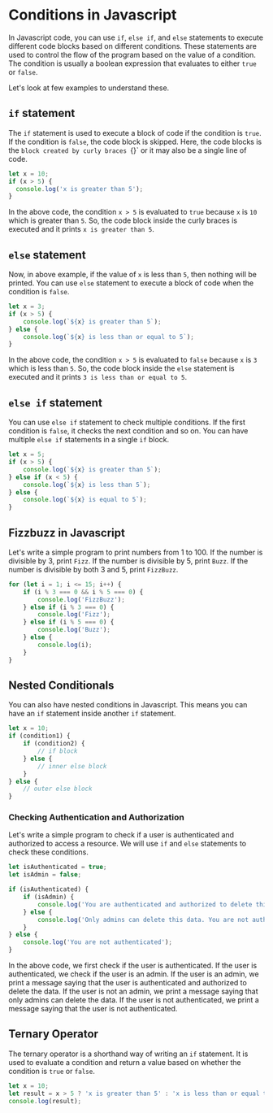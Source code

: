 # Conditions in Javascript

In Javascript code, you can use `if`, `else if`, and `else` statements to execute different code blocks based on different conditions. These statements are used to control the flow of the program based on the value of a condition. The condition is usually a boolean expression that evaluates to either `true` or `false`.

Let's look at few examples to understand these.

## `if` statement

The `if` statement is used to execute a block of code if the condition is `true`. If the condition is `false`, the code block is skipped. Here, the code blocks is the `block created by curly braces `{}` or it may also be a single line of code.

```javascript
let x = 10;
if (x > 5) {
  console.log('x is greater than 5');
}
```

In the above code, the condition `x > 5` is evaluated to `true` because `x` is `10` which is greater than `5`. So, the code block inside the curly braces is executed and it prints `x is greater than 5`.

## `else` statement

Now, in above example, if the value of `x` is less than `5`, then nothing will be printed. You can use `else` statement to execute a block of code when the condition is `false`.

```javascript
let x = 3;
if (x > 5) {
    console.log(`${x} is greater than 5`);
} else {
    console.log(`${x} is less than or equal to 5`);
}
```

In the above code, the condition `x > 5` is evaluated to `false` because `x` is `3` which is less than `5`. So, the code block inside the `else` statement is executed and it prints `3 is less than or equal to 5`.

## `else if` statement

You can use `else if` statement to check multiple conditions. If the first condition is `false`, it checks the next condition and so on. You can have multiple `else if` statements in a single `if` block.

```javascript
let x = 5;
if (x > 5) {
    console.log(`${x} is greater than 5`);
} else if (x < 5) {
    console.log(`${x} is less than 5`);
} else {
    console.log(`${x} is equal to 5`);
}
```

## Fizzbuzz in Javascript

Let's write a simple program to print numbers from 1 to 100. If the number is divisible by 3, print `Fizz`. If the number is divisible by 5, print `Buzz`. If the number is divisible by both 3 and 5, print `FizzBuzz`.

```javascript
for (let i = 1; i <= 15; i++) {
    if (i % 3 === 0 && i % 5 === 0) {
        console.log('FizzBuzz');
    } else if (i % 3 === 0) {
        console.log('Fizz');
    } else if (i % 5 === 0) {
        console.log('Buzz');
    } else {
        console.log(i);
    }
}
```

## Nested Conditionals

You can also have nested conditions in Javascript. This means you can have an `if` statement inside another `if` statement.

```javascript
let x = 10;
if (condition1) {
    if (condition2) {
        // if block
    } else {
        // inner else block
    }
} else {
    // outer else block
}
```

### Checking Authentication and Authorization

Let's write a simple program to check if a user is authenticated and authorized to access a resource. We will use `if` and `else` statements to check these conditions.

```javascript
let isAuthenticated = true;
let isAdmin = false;

if (isAuthenticated) {
    if (isAdmin) {
        console.log('You are authenticated and authorized to delete this data');
    } else {
        console.log('Only admins can delete this data. You are not authorized');
    }
} else {
    console.log('You are not authenticated');
}
```

In the above code, we first check if the user is authenticated. If the user is authenticated, we check if the user is an admin. If the user is an admin, we print a message saying that the user is authenticated and authorized to delete the data. If the user is not an admin, we print a message saying that only admins can delete the data. If the user is not authenticated, we print a message saying that the user is not authenticated.

## Ternary Operator

The ternary operator is a shorthand way of writing an `if` statement. It is used to evaluate a condition and return a value based on whether the condition is `true` or `false`.

```javascript
let x = 10;
let result = x > 5 ? 'x is greater than 5' : 'x is less than or equal to 5';
console.log(result);
```
